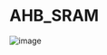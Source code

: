 # AHB_SRAM
![image](https://github.com/fangyzh26/AHB_SRAM/assets/103894715/d5b63bd0-a300-48ab-a8e0-a56ae19fb892)
